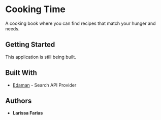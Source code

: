 # Cooking Time

A cooking book where you can find recipes that match your hunger and needs.

## Getting Started

This application is still being built. 

## Built With

* [Edaman](https://www.edamam.com/) - Search API Provider



## Authors

* **Larissa Farias** 

